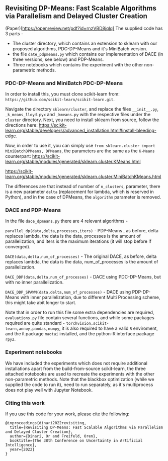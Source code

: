 ## Revisiting DP-Means: Fast Scalable Algorithms via Parallelism and Delayed Cluster Creation
(Paper)[https://openreview.net/pdf?id=rnzVBD8jqlq]
The supplied code has 3 parts -

* The cluster directory, which contains an extension to sklearn with our proposed algorithms, PDC-DP-Means and it's MiniBatch version.
* the file `date_pdpmeans.py` which contains our implementation of DACE (in three versions, see below) and PDP-Means.
* Three notebooks which contains the experiment with the other non-parametric methods.

### PDC-DP-Means and MiniBatch PDC-DP-Means

In order to install this, you must clone scikit-learn from: `https://github.com/scikit-learn/scikit-learn.git`.

Navigate the directory `sklearn/cluster`, and replace the files `__init__.py`, `_k_means_lloyd.pyx` and `_kmeans.py` with the respective files under the `cluster` directory.
Next, you need to install sklearn from source, follow the directions here: https://scikit-learn.org/stable/developers/advanced_installation.html#install-bleeding-edge.

Now, in order to use it, you can simply use `from sklearn.cluster import MiniBatchDPMeans, DPMeans`, the parameters are the same as the `K-Means` counterpart:
https://scikit-learn.org/stable/modules/generated/sklearn.cluster.KMeans.html

https://scikit-learn.org/stable/modules/generated/sklearn.cluster.MiniBatchKMeans.html

The differences are that instead of number of `n_clusters`, parameter, there is a new parameter `delta` (replacement for lambda, which is reserved in Python),  and in the case of DPMeans, the `algorithm` parameter is removed.

### DACE and PDP-Means

In the file `dace_dpmeans.py` there are 4 relevant algorithms -

`parallel_dp(data,delta,processes,iters)` - PDP-Means , as before, delta replaces lambda, the data is the data, processes is the amount of parallelization, and iters is the maximum iterations (it will stop before if converged).

`DACE(data,delta,num_of_processes)` - The original DACE, as before, delta replaces lambda, the data is the data, num_of_processes is the amount of parallelization.

`DACE_DDP(data,delta,num_of_processes)` - DACE using PDC-DP-Means, but with no inner parallelization.

`DACE_DDP_SPAWN(data,delta,num_of_processes)` - DACE using PDP-DP-Means with inner parallelization, due to different Multi Processing scheme, this might take abit longer to start.


Note that in order to run this file some extra dependencies are required, `evaluations.py` file contain several functions, and while some packages required are quite standard - `torchvision,scikit-learn,annoy,pandas,numpy`, it is also required to have a valid `R` enviroment, and the `R` package `maotai` installed, and the python-R interface package `rpy2`.


### Experiment notebooks
We have included the experiments which does not require additional installations apart from the build-from-source scikit-learn, the three attached notebooks are used to recreate the experiments with the other non-parametric methods. Note that the blackbox optimization (while we supplied the code to run it), need to run separately, as it's multiprocess does not play well with Jupyter Notebook. 


### Citing this work
If you use this code for your work, please cite the following:

```
@inproceedings{dinari2022revisiting,
  title={Revisiting DP-Means: Fast Scalable Algorithms via Parallelism and Delayed Cluster Creation},
  author={Dinari, Or and Freifeld, Oren},
  booktitle={The 38th Conference on Uncertainty in Artificial Intelligence},
  year={2022}
}
```

